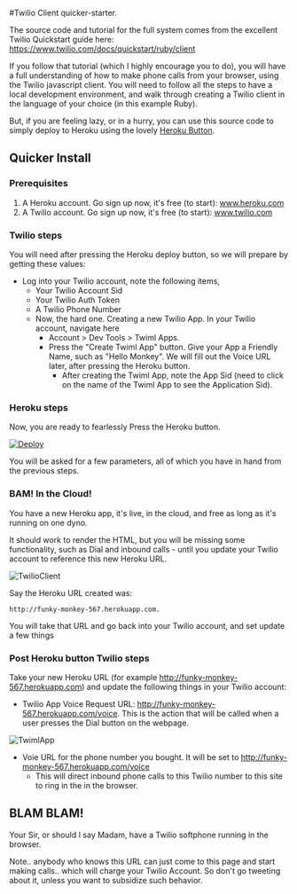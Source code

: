#Twilio Client quicker-starter.

The source code and tutorial for the full system comes from the excellent Twilio Quickstart guide here: <https://www.twilio.com/docs/quickstart/ruby/client>

If you follow that tutorial (which I highly encourage you to do), you will have a full understanding of how to make phone calls from your browser, using the Twilio javascript client.  You will need to follow all the steps to have a local development environment, and walk through creating a Twilio client in the language of your choice (in this example Ruby).

But, if  you are feeling lazy, or in a hurry, you can use this source code to simply deploy to Heroku using the lovely [Heroku Button](https://blog.heroku.com/archives/2014/8/7/heroku-button). 

## Quicker Install ##


### Prerequisites 
1.  A Heroku account. Go sign up now, it's free (to start): www.heroku.com
2.  A Twilio account. Go sign up now, it's free (to start): www.twilio.com

### Twilio steps

You will need after pressing the Heroku deploy button, so we will prepare by getting these values:

- Log into your Twilio account, note the following items,
	- Your Twilio Account Sid
	- Your Twilio Auth Token
	- A Twilio Phone Number 
	- Now, the hard one. Creating a new Twilio App.  In your Twilio account, navigate here
	  - Account > Dev Tools > Twiml Apps.  
	  - Press the "Create Twiml App" button.  Give your App a Friendly Name, such as "Hello Monkey". We will fill out the Voice URL later, after pressing the Heroku button.  
		- After creating the Twiml App, note the App Sid (need to click on the name of the Twiml App to see the Application Sid).

### Heroku steps

Now, you are ready to fearlessly Press the Heroku button. 

[![Deploy](https://www.herokucdn.com/deploy/button.png)](https://heroku.com/deploy) 

You will be asked for a few parameters, all of which you have in hand from the previous steps.


### BAM! In the Cloud! 

You have a new Heroku app, it's live, in the cloud, and free as long as it's running on one dyno.  

It should work to render the HTML, but you will be missing some functionality, such as Dial and inbound calls - until you update your Twilio account to reference this new Heroku URL.

![TwilioClient](http://uploadir.com/u/udmp7g31 "Twilio Client")



Say the Heroku URL created was:

	http://funky-monkey-567.herokuapp.com. 

You will take that URL and go back into your Twilio account, and set update a few things
	 
### Post Heroku button Twilio steps

Take your new Heroku URL (for example http://funky-monkey-567.herokuapp.com) and update the following things in your Twilio account:

* Twilio App Voice Request URL: http://funky-monkey-567.herokuapp.com/voice. This is the action that will be called when a user presses the Dial button on the webpage.  

![TwimlApp](http://uploadir.com/u/ee82e4sm "TwimlApp")




 * Voie URL for the phone number you bought.  It will be set to http://funky-monkey-567.herokuapp.com/voice 
   * This will direct inbound phone calls to this Twilio number to this site to ring in the  in the browser.



## BLAM BLAM!  

Your Sir, or should I say Madam, have a Twilio softphone running in the browser. 

Note.. anybody who knows this URL can just come to this page and start making calls.. which will charge your Twilio Account. So don't go tweeting about it, unless you want to subsidize such behavior.











